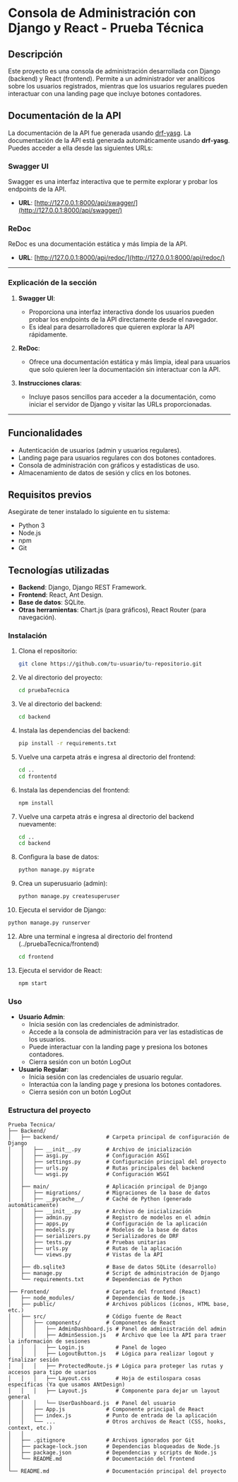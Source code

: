 # Consola de Administración con Django y React - Prueba Técnica

## Descripción
Este proyecto es una consola de administración desarrollada con Django (backend) y React (frontend). Permite a un administrador ver analíticos sobre los usuarios registrados, mientras que los usuarios regulares pueden interactuar con una landing page que incluye botones contadores.

## Documentación de la API
La documentación de la API fue generada usando [drf-yasg](https://drf-yasg.readthedocs.io/).
La documentación de la API está generada automáticamente usando **drf-yasg**. Puedes acceder a ella desde las siguientes URLs:

### Swagger UI
Swagger es una interfaz interactiva que te permite explorar y probar los endpoints de la API.

- **URL**: [http://127.0.0.1:8000/api/swagger/](http://127.0.0.1:8000/api/swagger/)

### ReDoc
ReDoc es una documentación estática y más limpia de la API.

- **URL**: [http://127.0.0.1:8000/api/redoc/](http://127.0.0.1:8000/api/redoc/)

---

### Explicación de la sección
1. **Swagger UI**:
   - Proporciona una interfaz interactiva donde los usuarios pueden probar los endpoints de la API directamente desde el navegador.
   - Es ideal para desarrolladores que quieren explorar la API rápidamente.

2. **ReDoc**:
   - Ofrece una documentación estática y más limpia, ideal para usuarios que solo quieren leer la documentación sin interactuar con la API.

3. **Instrucciones claras**:
   - Incluye pasos sencillos para acceder a la documentación, como iniciar el servidor de Django y visitar las URLs proporcionadas.

---

## Funcionalidades

- Autenticación de usuarios (admin y usuarios regulares).
- Landing page para usuarios regulares con dos botones contadores.
- Consola de administración con gráficos y estadísticas de uso.
- Almacenamiento de datos de sesión y clics en los botones.

## Requisitos previos
Asegúrate de tener instalado lo siguiente en tu sistema:
- Python 3
- Node.js 
- npm
- Git

## Tecnologías utilizadas

- **Backend**: Django, Django REST Framework.
- **Frontend**: React, Ant Design.
- **Base de datos**: SQLite.
- **Otras herramientas**: Chart.js (para gráficos), React Router (para navegación).

### Instalación

1. Clona el repositorio:
   ```bash
   git clone https://github.com/tu-usuario/tu-repositorio.git
   ```
2. Ve al directorio del proyecto: 
    ```bash
    cd pruebaTecnica
    ```
3. Ve al directorio del backend: 
    ```bash
    cd backend
    ```
4. Instala las dependencias del backend: 
   ```bash
   pip install -r requirements.txt
   ```
5. Vuelve una carpeta atrás e ingresa al directorio del frontend: 
   ```bash
   cd ..
   cd frontentd
   ```
6. Instala las dependencias del frontend: 
    ```bash 
    npm install
    ```
7. Vuelve una carpeta atrás e ingresa al directorio del backend nuevamente:
   ```bash
   cd ..
   cd backend
   ``` 
8. Configura la base de datos:  
   ```bash
   python manage.py migrate
   ```
9. Crea un superusuario (admin):  
   ```bash
   python manage.py createsuperuser
   ```
10. Ejecuta el servidor de Django:  
   ```bash
   python manage.py runserver
   ```
12. Abre una terminal e ingresa al directorio del frontend (../pruebaTecnica/frontend)
    ```bash 
    cd frontend
    ```
11. Ejecuta el servidor de React: 
    ```bash 
    npm start
    ```

### Uso

- **Usuario Admin**:
  - Inicia sesión con las credenciales de administrador.
  - Accede a la consola de administración para ver las estadísticas de los usuarios.
  - Puede interactuar con la landing page y presiona los botones contadores.
  - Cierra sesión con un botón LogOut
- **Usuario Regular**:
  - Inicia sesión con las credenciales de usuario regular.
  - Interactúa con la landing page y presiona los botones contadores.
  - Cierra sesión con un botón LogOut

### Estructura del proyecto
```
Prueba Tecnica/
├── Backend/
│   ├── backend/               # Carpeta principal de configuración de Django
│   │   ├── __init__.py        # Archivo de inicialización
│   │   ├── asgi.py            # Configuración ASGI
│   │   ├── settings.py        # Configuración principal del proyecto
│   │   ├── urls.py            # Rutas principales del backend
│   │   └── wsgi.py            # Configuración WSGI
│   │
│   ├── main/                  # Aplicación principal de Django
│   │   ├── migrations/        # Migraciones de la base de datos
│   │   ├── __pycache__/       # Caché de Python (generado automáticamente)
│   │   ├── __init__.py        # Archivo de inicialización
│   │   ├── admin.py           # Registro de modelos en el admin
│   │   ├── apps.py            # Configuración de la aplicación
│   │   ├── models.py          # Modelos de la base de datos
│   │   ├── serializers.py     # Serializadores de DRF
│   │   ├── tests.py           # Pruebas unitarias
│   │   ├── urls.py            # Rutas de la aplicación
│   │   └── views.py           # Vistas de la API
│   │
│   ├── db.sqlite3             # Base de datos SQLite (desarrollo)
│   ├── manage.py              # Script de administración de Django
│   └── requirements.txt       # Dependencias de Python
│
├── Frontend/                  # Carpeta del frontend (React)
│   ├── node_modules/          # Dependencias de Node.js
│   ├── public/                # Archivos públicos (íconos, HTML base, etc.)
│   ├── src/                   # Código fuente de React
│   │   ├── components/        # Componentes de React
│   │   │   ├── AdminDashboard.js # Panel de administración del admin
│   │   │   ├── AdminSession.js   # Archivo que lee la API para traer la información de sesiones
│   │   │   ├── Login.js          # Panel de logeo
│   │   │   ├── LogoutButton.js   # Lógica para realizar logout y finalizar sesión
│   │   │   ├── ProtectedRoute.js # Lógica para proteger las rutas y accesos para tipo de usarios
│   │   │   ├── Layout.css        # Hoja de estilospara cosas específicas (Ya que usamos ANtDesign)
│   │   │   ├── Layout.js         # Componente para dejar un layout general
│   │   │   └── UserDashboard.js  # Panel del usuario
│   │   ├── App.js             # Componente principal de React
│   │   ├── index.js           # Punto de entrada de la aplicación
│   │   └── ...                # Otros archivos de React (CSS, hooks, context, etc.)
│   │
│   ├── .gitignore             # Archivos ignorados por Git
│   ├── package-lock.json      # Dependencias bloqueadas de Node.js
│   ├── package.json           # Dependencias y scripts de Node.js
│   └── README.md              # Documentación del frontend
│
└── README.md                  # Documentación principal del proyecto
```
